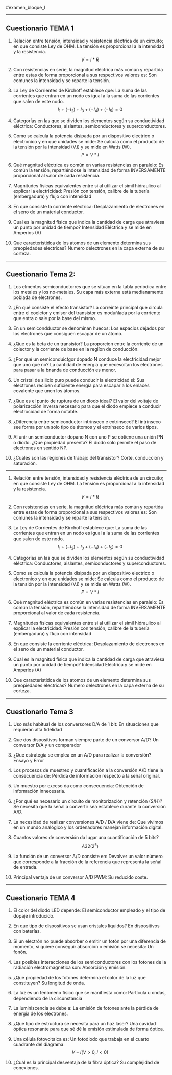 #examen_bloque_I

----

## Cuestionario TEMA 1

1. Relación entre tensión, intensidad y resistencia eléctrica de un circuito; en que consiste
	Ley de OHM. La tensión es proporcional a la intensidad y la resistencia.
	$$
	V = I * R
	$$
2. Con resistencias en serie, la magnitud eléctrica más común y repartida entre estas de forma proporcional a sus respectivos valores es:
	Son comunes la intensidad y se reparte la tensión.

3. La Ley de Corrientes de Kirchoff establece que:
	La suma de las corrientes que entran en un nodo es igual a la suma de las corrientes que salen de este nodo.
	$$
I_1 + (-I_2) + I_3 + (-I_4) + (-I_5) = 0
$$
4. Categorías en las que se dividen los elementos según su conductividad eléctrica:
	Conductores, aislantes, semiconductores y superconductores. 

5. Como se calcula la potencia disipada por un dispositivo electrico o electronico y en que unidades se mide:
	Se calcula como el producto de la tensión por la intensidad (V.i) y se mide en Watts (W).
	$$ P = V*I$$
6. Qué magnitud eléctrica es común en varias resistencias en paralelo:
	Es común la tensión, repartiéndose la Intensidad de forma INVERSAMENTE proporcional al valor de cada resistencia. 

7. Magnitudes físicas equivalentes entre si al utilizar el simil hidraulico al explicar la electricidad:
	Presión con tensión, calibre de la tubería (embergadura) y flujo con intensidad

8. En que consiste la corriente eléctrica:
	Desplazamiento de electrones en el seno de un material conductor. 

9. Cual es la magnitud física que indica la cantidad de carga que atraviesa un punto por unidad de tiempo?
	Intensidad Eléctrica y se mide en Amperios (A)

10. Que caracteristidca de los atomos de un elemento determina sus preopiedades electricas?
	Numero delectrones en la capa externa de su corteza.

----

## Cuestionario Tema 2:

1. Los elmentos semiconductorres que se situan en la tabla periódica entre los metales y los no-metales.
	Su capa más externa está medianamente poblada de electrones. 

2. ¿En qué consiste el efecto transistor?
	La correinte principal que circula entre el coelctor y emisor del transistor es moduñlada por la corriente que entra o sale por la base del mismo. 

3. En un semicondductor se denominan huecos:
	Los espacios dejados por los electrones que consiguen escapar de un átomo.

4. ¿Que es la beta de un transistor?
	La proporcion entre la corriente de un colector y la corriente de base en la regiíon de conducción. 

5. ¿Por qué un semiconduictgor dopado N conduce la electricidad mejor que uno que no?
	La cantidad de energía que necesoitan los electrones para pasar a la bnanda de conducción es menor. 

6. Un cristal de silicio puro puede conducir la electricidad si:
	Sus electrones reciben suficiente energía para escapar a los enlaces covalente que unen los átomos.

7. ¿Que es el punto de ruptura de un diodo ideal?
	El valor del voltaje de polarizacxión inversa necesario para que el diodo empiece a conducir electrocidad de forma notable. 

8. ¿Diferencia entre semiconductor intrínseco e extrinseco?
	El intrínseco see forma por un solo tipo de átomos y el extrínseco de varios tipos. 

9. Al unir un semiconductor dopano N con uno P se obtiene una unión PN o diodo. ¿Que propiedad presenta?
	El diodo solo permite el paso de electrones en sentido NP. 

10. ¿Cuales son las regiones de trabajo del transistor?
	Corte, conducción y saturación. 

----


1. Relación entre tensión, intensidad y resistencia eléctrica de un circuito; en que consiste
	Ley de OHM. La tensión es proporcional a la intensidad y la resistencia.
	$$
	V = I * R
	$$
2. Con resistencias en serie, la magnitud eléctrica más común y repartida entre estas de forma proporcional a sus respectivos valores es:
	Son comunes la intensidad y se reparte la tensión.

3. La Ley de Corrientes de Kirchoff establece que:
	La suma de las corrientes que entran en un nodo es igual a la suma de las corrientes que salen de este nodo.
	$$
I_1 + (-I_2) + I_3 + (-I_4) + (-I_5) = 0
$$
4. Categorías en las que se dividen los elementos según su conductividad eléctrica:
	Conductores, aislantes, semiconductores y superconductores. 

5. Como se calcula la potencia disipada por un dispositivo electrico o electronico y en que unidades se mide:
	Se calcula como el producto de la tensión por la intensidad (V.i) y se mide en Watts (W).
	$$ P = V*I$$
6. Qué magnitud eléctrica es común en varias resistencias en paralelo:
	Es común la tensión, repartiéndose la Intensidad de forma INVERSAMENTE proporcional al valor de cada resistencia. 

7. Magnitudes físicas equivalentes entre si al utilizar el simil hidraulico al explicar la electricidad:
	Presión con tensión, calibre de la tubería (embergadura) y flujo con intensidad

8. En que consiste la corriente eléctrica:
	Desplazamiento de electrones en el seno de un material conductor. 

9. Cual es la magnitud física que indica la cantidad de carga que atraviesa un punto por unidad de tiempo?
	Intensidad Eléctrica y se mide en Amperios (A)

10. Que caracteristidca de los atomos de un elemento determina sus preopiedades electricas?
	Numero delectrones en la capa externa de su corteza.

---- 
## Cuestionario Tema 3

1. Uso más habitual de los conversores D/A de 1 bit:
	En situaciones que requieran alta fidelidad

2. Que dos dispositivos forman siempre parte de un conversor A/D?
	Un conversor D/A y un comparador

3. ¿Que estrategia se emplea en un A/D para realizar la conversión?
	Ensayo y Error

4. Los procesos de muestreo y cuantificación a la conversión A/D tiene la consecuencia de:
	Pérdida de información respecto a la señal original.

5. Un muestro por exceso da como consecuencia:
	Obtención de información innecesaria.

6. ¿Por qué es necesario un circuito de monitorización y retención (S/H)?
	Se necesita que la señal a convertir sea establece durante la conversión A/D.

7. La necesidad de realizar conversiones A/D / D/A viene de:
	Que vivimos en un mundo analógico y los ordenadores manejan información digital.

8. Cuantos valores de conversión da lugar una cuantificación de 5 bits?
	$$A32(2^5)$$
9. La función de un conversor A/D consiste en: 
	Devolver un valor número que corresponde a la fracción de la referencia que representa la señal de entrada.

10. Principal ventaja de un conversor A/D PWM:
	Su reducido coste.

----
## Cuestionario TEMA 4

1. El color del diodo LED depende:
	El semiconductor empleado y el tipo de dopaje introducido. 

2. En que tipo de dispositivos se usan cristales líquidos?
	En dispositivos con baterías. 

3. Si un electrón no puede absorber o emitir un fotón por una diferencia de momento, si quiere conseguir absorción o emisión se necesita:
	Un fonón. 

4. Las posibles interacciones de los semiconductores con los fotones de la radiación electromagnética son:
	Absorción y emisión.

5. ¿Qué propiedad de los fotones determina el color de la luz que constituyen?
	Su longitud de onda.

6. La luz es un fenómeno físico que se manifiesta como:
	Partícula u ondas, dependiendo de la circunstancia

7. La luminiscencia se debe a:
	La emisión de fotones ante la pérdida de energía de los electrones. 

8. ¿Qué tipo de estructura se necesita para un haz láser?
	Una cavidad óptica resonante para que sé dé la emisión estimulada de forma óptica.

9. Una célula fotovoltaica es:
	Un fotodiodo que trabaja en el cuarto cuadrante del diagrama: $$V-I(V>0,I<0)$$

10. ¿Cuál es la principal desventaja de la fibra óptica?
	Su complejidad de conexiones. 